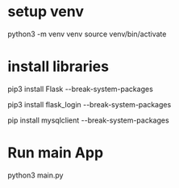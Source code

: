# setup venv
python3 -m venv venv
source venv/bin/activate  

# install libraries 

pip3 install Flask --break-system-packages

pip3 install flask_login --break-system-packages

pip install mysqlclient --break-system-packages





# Run main App
python3 main.py